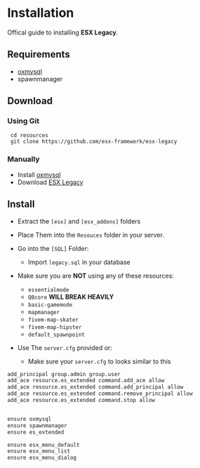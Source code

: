 # Installation

Offical guide to installing **ESX Legacy**.

## Requirements

- [oxmysql](https://github.com/overextended/oxmysql/releases/download/v1.9.3/oxmysql-v1.9.3.zip)
- spawnmanager

## Download

### Using Git

```git
 cd resources
 git clone https://github.com/esx-framework/esx-legacy
```

### Manually

- Install [oxmysql](https://github.com/overextended/oxmysql/releases/download/v1.9.3/oxmysql-v1.9.3.zip)
- Download [ESX Legacy](https://github.com/esx-framework/esx-legacy/archive/refs/heads/main.zip)

## Install

- Extract the `[esx]` and `[esx_addons]` folders
- Place Them into the `Resouces` folder in your server.
- Go into the `[SQL]` Folder:

  - Import `legacy.sql` in your database

- Make sure you are **NOT** using any of these resources:

  - `essentialmode`
  - `QBcore` **WILL BREAK HEAVILY**
  - `basic-gamemode`
  - `mapmanager`
  - `fivem-map-skater`
  - `fivem-map-hipster`
  - `default_spawnpoint`

- Use The `server.cfg` provided or:
  - Make sure your `server.cfg` to looks similar to this

```diff  title="server.cfg"
add_principal group.admin group.user
add_ace resource.es_extended command.add_ace allow
add_ace resource.es_extended command.add_principal allow
add_ace resource.es_extended command.remove_principal allow
add_ace resource.es_extended command.stop allow


ensure oxmysql
ensure spawnmanager
ensure es_extended

ensure esx_menu_default
ensure esx_menu_list
ensure esx_menu_dialog
```
